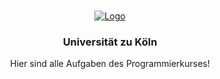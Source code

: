 
<!-- PROJECT LOGO -->
<br />
<p align="center">
  <a href="https://webmail.uni-koeln.de/themes/unikoeln/graphics/UzK_mittel.png">
    <img src="images/logo.png" alt="Logo">
  </a>

  <h3 align="center">Universit&auml;t zu K&ouml;ln</h3>

  <p align="center">
    Hier sind alle Aufgaben des Programmierkurses!
    <br />
  </p>
</p>



